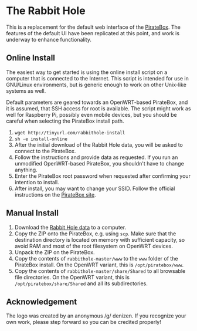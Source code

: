 The Rabbit Hole
===============

This is a replacement for the default web interface of the [PirateBox](http://piratebox.cc). The
features of the default UI have been replicated at this point, and work is underway to enhance
functionality.


Online Install
--------------

The easiest way to get started is using the online install script on a computer that is connected
to the Internet. This script is intended for use in GNU/Linux environments, but is generic enough
to work on other Unix-like systems as well.

Default parameters are geared towards an OpenWRT-based PirateBox, and it is assumed, that SSH
access for root is available. The script might work as well for Raspberry Pi, possibly even mobile
devices, but you should be careful when selecting the PirateBox install path.

1.  `wget http://tinyurl.com/rabbithole-install`
2.  `sh -e install-online`
3.  After the initial download of the Rabbit Hole data, you will be asked to connect to the
    PirateBox.
4.  Follow the instructions and provide data as requested. If you run an unmodified OpenWRT-based
    PirateBox, you shouldn't have to change anything.
5.  Enter the PirateBox root password when requested after confirming your intention to install.
6.  After install, you may want to change your SSID. Follow the official instructions on the
    [PirateBox site](http://piratebox.cc/openwrt:mods).


Manual Install
--------------

1.  Download the [Rabbit Hole data](https://github.com/howard/rabbithole/archive/master.zip) to
    a computer.
2.  Copy the ZIP onto the PirateBox, e.g. using `scp`. Make sure that the destination directory
    is located on memory with sufficient capacity, so avoid RAM and most of the root filesystem
    on OpenWRT devices.
3.  Unpack the ZIP on the PirateBox.
4.  Copy the contents of `rabbithole-master/www` to the `www` folder of the PirateBox install. On
    the OpenWRT variant, this is `/opt/piratebox/www`.
5.  Copy the contents of `rabbithole-master/share/Shared` to all browsable file directories. On the
    OpenWRT variant, this is `/opt/piratebox/share/Shared` and all its subdirectories.


Acknowledgement
---------------

The logo was created by an anonymous /g/ denizen. If you recognize your own work, please step
forward so you can be credited properly!
